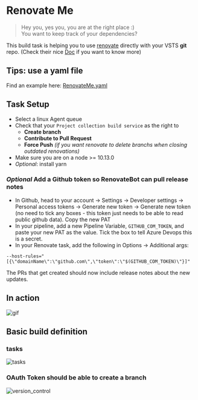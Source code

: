 # Renovate Me

> Hey you, yes you, you are at the right place :) <br>
> You want to keep track of your dependencies?

This build task is helping you to use [renovate](https://github.com/singapore/renovate) directly with your VSTS **git** repo. (Check their nice [Doc](https://docs.renovatebot.com/) if you want to know more)

## Tips: use a yaml file

Find an example here: [RenovateMe.yaml](https://github.com/jycouet/VSTSExtensions/blob/master/renovateMe/RenovateMe.yaml)

## Task Setup

- Select a linux Agent queue
- Check that your `Project collection build service` as the right to
  - **Create branch**
  - **Contribute to Pull Request**
  - **Force Push** _(if you want renovate to delete branchs when closing outdated renovations)_
- Make sure you are on a node >= 10.13.0
- _Optional_: install yarn

### _Optional_ Add a Github token so RenovateBot can pull release notes

- In Github, head to your account -> Settings -> Developer settings -> Personal access tokens -> Generate new token -> Generate new token (no need to tick any boxes - this token just needs to be able to read public github data). Copy the new PAT
- In your pipeline, add a new Pipeline Variable, `GITHUB_COM_TOKEN`, and paste your new PAT as the value. Tick the box to tell Azure Devops this is a secret.
- In your Renovate task, add the following in Options -> Additional args:

```
--host-rules="[{\"domainName\":\"github.com\",\"token\":\"$(GITHUB_COM_TOKEN)\"}]"
```

The PRs that get created should now include release notes about the new updates.

## In action

![gif](https://raw.githubusercontent.com/jycouet/VSTSExtensions/master/renovateMe/images/renovate_me.gif)

## Basic build definition

### tasks

![tasks](https://raw.githubusercontent.com/jycouet/VSTSExtensions/master/renovateMe/images/build_tasks.png)

### OAuth Token should be able to create a branch

![version_control](https://raw.githubusercontent.com/jycouet/VSTSExtensions/master/renovateMe/images/build_versioncontrol.png)
